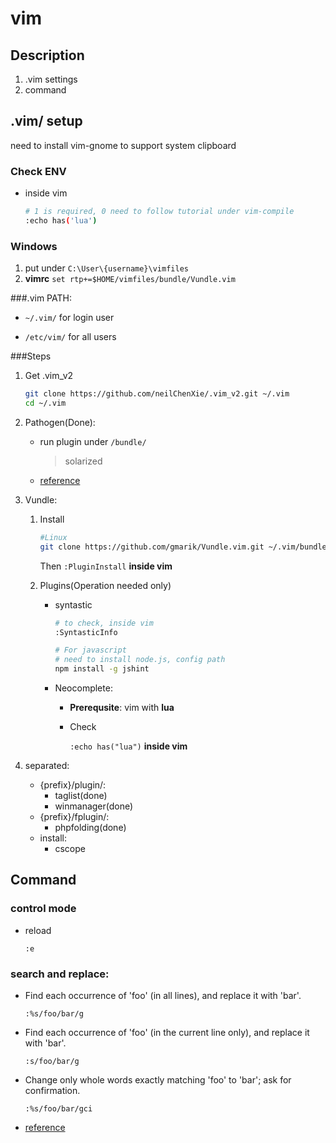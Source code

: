 # vim

## Description

1. .vim settings
2. command

## .vim/ setup

need to install vim-gnome to support system clipboard

### Check ENV

* inside vim

	```sh
	# 1 is required, 0 need to follow tutorial under vim-compile
	:echo has('lua')
	```

### Windows

1. put under `C:\User\{username}\vimfiles`
2. **vimrc** `set rtp+=$HOME/vimfiles/bundle/Vundle.vim`


###.vim PATH:

* `~/.vim/` for login user

* `/etc/vim/` for all users

###Steps

1. Get .vim_v2

	```bash
	git clone https://github.com/neilChenXie/.vim_v2.git ~/.vim
	cd ~/.vim
	```

2. Pathogen(Done):

	* run plugin under `/bundle/`

		> solarized

	* [reference](https://github.com/tpope/vim-pathogen)

3. Vundle:

	1. Install

		```bash
		#Linux
		git clone https://github.com/gmarik/Vundle.vim.git ~/.vim/bundle/Vundle.vim
		```

		Then `:PluginInstall` **inside vim**

	2. Plugins(Operation needed only)

		* syntastic

			```bash
			# to check, inside vim
			:SyntasticInfo

			# For javascript
			# need to install node.js, config path
			npm install -g jshint
			```

		* Neocomplete:

			* **Prerequsite**: vim with **lua**

			* Check

				`:echo has("lua")` **inside vim**

4. separated:

	* {prefix}/plugin/:
		* taglist(done)
		* winmanager(done)
	* {prefix}/fplugin/:
		* phpfolding(done)
	* install:
		* cscope

## Command

### control mode

* reload

	`:e`

### search and replace:

* Find each occurrence of 'foo' (in all lines), and replace it with 'bar'.

    `:%s/foo/bar/g`

* Find each occurrence of 'foo' (in the current line only), and replace it with 'bar'.

	`:s/foo/bar/g`

* Change only whole words exactly matching 'foo' to 'bar'; ask for confirmation.

	`:%s/foo/bar/gci`

* [reference](http://vim.wikia.com/wiki/Search_and_replace)
